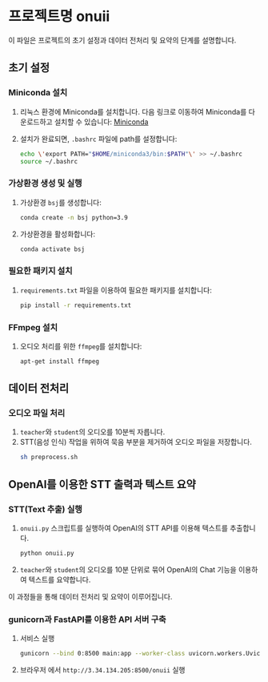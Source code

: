 # 프로젝트명 onuii

이 파일은 프로젝트의 초기 설정과 데이터 전처리 및 요약의 단계를 설명합니다.

## 초기 설정

### Miniconda 설치

1. 리눅스 환경에 Miniconda를 설치합니다. 다음 링크로 이동하여 Miniconda를 다운로드하고 설치할 수 있습니다: [Miniconda](https://docs.conda.io/en/latest/miniconda.html)
2. 설치가 완료되면, `.bashrc` 파일에 path를 설정합니다:

   ```sh
   echo \'export PATH="$HOME/miniconda3/bin:$PATH"\' >> ~/.bashrc
   source ~/.bashrc
   ```

### 가상환경 생성 및 실행

1. 가상환경 `bsj`를 생성합니다:

   ```sh
   conda create -n bsj python=3.9
   ```

2. 가상환경을 활성화합니다:

   ```sh
   conda activate bsj
   ```

### 필요한 패키지 설치

1. `requirements.txt` 파일을 이용하여 필요한 패키지를 설치합니다:

   ```sh
   pip install -r requirements.txt
   ```

### FFmpeg 설치

1. 오디오 처리를 위한 `ffmpeg`를 설치합니다:

   ```sh
   apt-get install ffmpeg
   ```

## 데이터 전처리

### 오디오 파일 처리

1. `teacher`와 `student`의 오디오를 10분씩 자릅니다.
2. STT(음성 인식) 작업을 위하여 묵음 부분을 제거하여 오디오 파일을 저장합니다.
   ```sh
   sh preprocess.sh
   ```

## OpenAI를 이용한 STT 출력과 텍스트 요약

### STT(Text 추출) 실행

1. `onuii.py` 스크립트를 실행하여 OpenAI의 STT API를 이용해 텍스트를 추출합니다.

   ```sh
   python onuii.py 
   ```

2. `teacher`와 `student`의 오디오를 10분 단위로 묶어 OpenAI의 Chat 기능을 이용하여 텍스트를 요약합니다.

이 과정들을 통해 데이터 전처리 및 요약이 이루어집니다.

### gunicorn과 FastAPI를 이용한 API 서버 구축

1. 서비스 실행
   ```sh
   gunicorn --bind 0:8500 main:app --worker-class uvicorn.workers.UvicornWorker --reload 
   ```
2. 브라우저 에서 `http://3.34.134.205:8500/onuii` 실행

